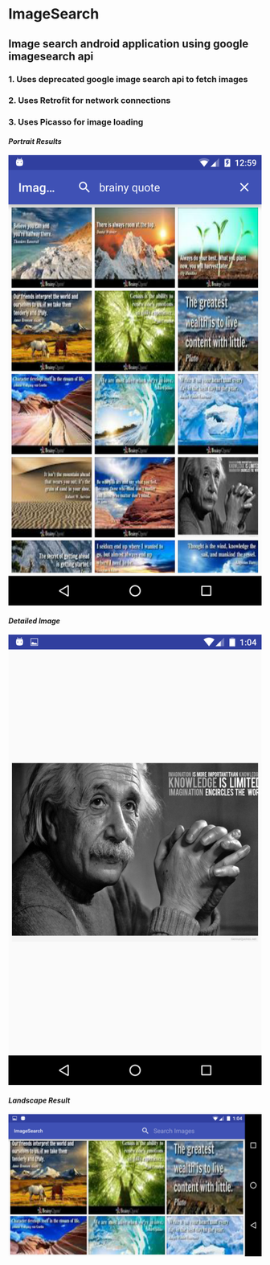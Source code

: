# ImageSearch
## Image search android application using google imagesearch api

### 1. Uses deprecated google image search api to fetch images  
### 2. Uses Retrofit for network connections  
### 3. Uses Picasso for image loading  

#### *Portrait Results*
![ScreenShot](https://github.com/kb36/ImageSearch/blob/master/sample_screens/Screenshot_20151111-005909.png)

#### *Detailed Image*
![ScreenShot](https://github.com/kb36/ImageSearch/blob/master/sample_screens/Screenshot_20151111-010413.png)

#### *Landscape Result*
![ScreenShot](https://github.com/kb36/ImageSearch/blob/master/sample_screens/Screenshot_20151111-010421.png )


